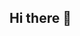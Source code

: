 ## Hi there 👋

<!--
**ArianeAquino11/ArianeAquino11** is a ✨ _special_ ✨ repository because its `README.md` (this file) appears on your GitHub profile.

Here are some ideas to get you started:

- 🔭 I’m currently working on study
- 🌱 I’m currently learning ... html
- 👯 I’m looking to collaborate on ... ariane
- 🤔 I’m looking for help with ...
- 💬 Ask me about ...
- 📫 How to reach me: ...
- 😄 Pronouns: ...
- ⚡ Fun fact: ... ari aquino enrique me gusta taylor
-->
